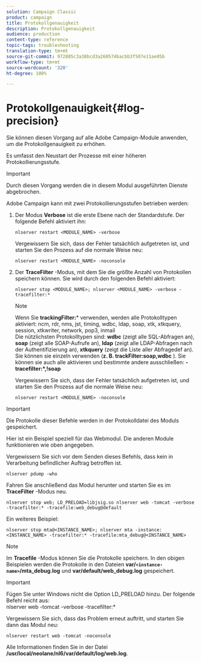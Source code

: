```yaml
---
solution: Campaign Classic
product: campaign
title: Protokollgenauigkeit
description: Protokollgenauigkeit
audience: production
content-type: reference
topic-tags: troubleshooting
translation-type: tm+mt
source-git-commit: 972885c3a38bcd3a260574bacbb3f507e11ae05b
workflow-type: tm+mt
source-wordcount: '320'
ht-degree: 100%

---
```



# Protokollgenauigkeit{#log-precision}

Sie können diesen Vorgang auf alle Adobe Campaign-Module anwenden, um die Protokollgenauigkeit zu erhöhen.

Es umfasst den Neustart der Prozesse mit einer höheren Protokollierungsstufe.

>[!IMPORTANT]
>
>Durch diesen Vorgang werden die in diesem Modul ausgeführten Dienste abgebrochen.

Adobe Campaign kann mit zwei Protokollierungsstufen betrieben werden:

1. Der Modus **Verbose** ist die erste Ebene nach der Standardstufe. Der folgende Befehl aktiviert ihn:

   ```
   nlserver restart <MODULE_NAME> -verbose 
   ```

   Vergewissern Sie sich, dass der Fehler tatsächlich aufgetreten ist, und starten Sie den Prozess auf die normale Weise neu:

   ```
   nlserver restart <MODULE_NAME> -noconsole
   ```

1. Der **TraceFilter** -Modus, mit dem Sie die größte Anzahl von Protokollen speichern können. Sie wird durch den folgenden Befehl aktiviert:

   ```
   nlserver stop <MODULE_NAME>; nlserver <MODULE_NAME> -verbose -tracefilter:*
   ```

   >[!NOTE]
   >
   >Wenn Sie **trackingFilter:*** verwenden, werden alle Protokolltypen aktiviert: ncm, rdr, nms, jst, timing, wdbc, ldap, soap, xtk, xtkquery, session, xtkwriter, network, pop3, inmail\
   Die nützlichsten Protokolltypen sind: **wdbc** (zeigt alle SQL-Abfragen an), **soap** (zeigt alle SOAP-Aufrufe an), **ldap** (zeigt alle LDAP-Abfragen nach der Authentifizierung an), **xtkquery** (zeigt die Liste aller Abfragedef an).\
   Sie können sie einzeln verwenden (**z. B. trackFilter:soap,wdbc** ). Sie können sie auch alle aktivieren und bestimmte andere ausschließen: **-tracefilter:*,!soap**

   Vergewissern Sie sich, dass der Fehler tatsächlich aufgetreten ist, und starten Sie den Prozess auf die normale Weise neu:

   ```
   nlserver restart <MODULE_NAME> -noconsole
   ```

>[!IMPORTANT]
Die Protokolle dieser Befehle werden in der Protokolldatei des Moduls gespeichert.

Hier ist ein Beispiel speziell für das Webmodul. Die anderen Module funktionieren wie oben angegeben.

Vergewissern Sie sich vor dem Senden dieses Befehls, dass kein in Verarbeitung befindlicher Auftrag betroffen ist.

```
nlserver pdump -who
```

Fahren Sie anschließend das Modul herunter und starten Sie es im **TraceFilter** -Modus neu.

```
nlserver stop web; LD_PRELOAD=libjsig.so nlserver web -tomcat -verbose -tracefilter:* -tracefile:web_debug@default
```

Ein weiteres Beispiel:

```
nlserver stop mta@<INSTANCE_NAME>; nlserver mta -instance:<INSTANCE_NAME> -tracefilter:* -tracefile:mta_debug@<INSTANCE_NAME>
```

>[!NOTE]
Im **Tracefile** -Modus können Sie die Protokolle speichern. In den obigen Beispielen werden die Protokolle in den Dateien **var/`<instance-name>`/mta_debug.log** und **var/default/web_debug.log** gespeichert.

>[!IMPORTANT]
Fügen Sie unter Windows nicht die Option LD_PRELOAD hinzu. Der folgende Befehl reicht aus:\
nlserver web -tomcat -verbose -tracefilter:*

Vergewissern Sie sich, dass das Problem erneut auftritt, und starten Sie dann das Modul neu:

```
nlserver restart web -tomcat -noconsole
```

Alle Informationen finden Sie in der Datei **/usr/local/neolane/nl6/var/default/log/web.log**.

